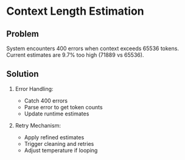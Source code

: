 # Context Length Estimation

## Problem
System encounters 400 errors when context exceeds 65536 tokens. Current estimates are 9.7% too high (71889 vs 65536).

## Solution
1. Error Handling:
   - Catch 400 errors
   - Parse error to get token counts
   - Update runtime estimates

2. Retry Mechanism:
   - Apply refined estimates
   - Trigger cleaning and retries
   - Adjust temperature if looping
